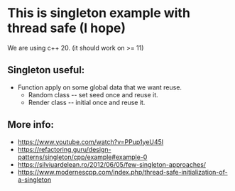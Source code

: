 # This is singleton example with thread safe (I hope)

We are using c++ 20. (it should work on >= 11)

## Singleton useful:
- Function apply on some global data that we want reuse. 
  - Random class -- set seed once and reuse it.
  - Render class -- initial once and reuse it.

## More info:
- https://www.youtube.com/watch?v=PPup1yeU45I
- https://refactoring.guru/design-patterns/singleton/cpp/example#example-0
- https://silviuardelean.ro/2012/06/05/few-singleton-approaches/
- https://www.modernescpp.com/index.php/thread-safe-initialization-of-a-singleton
